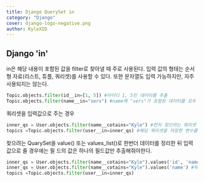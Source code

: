 ```yaml
---
title: Django QuerySet in
category: "Django"
cover: django-logo-negative.png
author: KyleXID
---
```


## Django 'in'
in은 해당 내용이 포함된 값을 filter로 찾아낼 때 주로 사용된다.
입력 값의 형태는 순서형 자료(리스트, 튜플, 쿼리셋)를 사용할 수 있다.
또한 문자열도 입력 가능하지만, 자주 사용되지는 않는다.


```python
Topic.objects.filter(id__in=[1, 5]) #아이디 1, 5인 데이터를 추출
Topic.objects.filter(name__in="sers") #name에 "sers"가 포함된 데이터를 모두 추출
```

쿼리셋을 입력값으로 주는 경우

```python
inner_qs = User.objects.filter(name__cotains="Kyle") #먼저 찾으려는 쿼리셋 추출
topics =Topic.objects.filter(user__in=inner_qs) #해당 쿼리셋을 저장한 변수를 입력
```

찾으려는 QuarySet을 value() 또는 values_list()로 한번더 데이터를 정리한 뒤 입력값으로 줄 경우에는 필
드의 값은 하나의 필드값만 추출해줘야한다.

```python
inner_qs = User.objects.filter(name__cotains="Kyle").values('id', 'name') #잘못된 방법.
inner_qs = User.objects.filter(name__cotains="Kyle").values('name') #하나의 필드로만 추출해올 것
topics =Topic.objects.filter(user__in=inner_qs)
```

